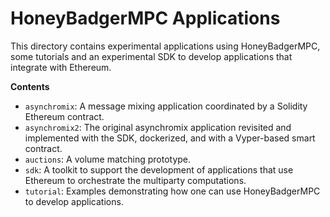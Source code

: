 # HoneyBadgerMPC Applications
This directory contains experimental applications using HoneyBadgerMPC, some
tutorials and an experimental SDK to develop applications that integrate with
Ethereum.

**Contents**
* `asynchromix`: A message mixing application coordinated by a Solidity
    Ethereum contract.
* `asynchromix2`: The original asynchromix application revisited and
    implemented with the SDK, dockerized, and with a Vyper-based smart
    contract.
* `auctions`: A volume matching prototype.
* `sdk`: A toolkit to support the development of applications that use
    Ethereum to orchestrate the multiparty computations. 
* `tutorial`: Examples demonstrating how one can use HoneyBadgerMPC to
  develop applications.

